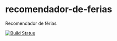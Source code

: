 # recomendador-de-ferias
Recomendador de férias

[![Build Status](https://travis-ci.org/schionato/recomendador-de-ferias.svg?branch=master)](https://travis-ci.org/schionato/recomendador-de-ferias)
